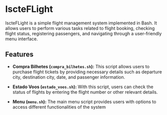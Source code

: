 # IscteFLight

IscteFLight is a simple flight management system implemented in Bash. It allows users to perform various tasks related to flight booking, checking flight status, registering passengers, and navigating through a user-friendly menu interface.

## Features

- **Compra Bilhetes (`compra_bilhetes.sh`):** This script allows users to purchase flight tickets by providing necessary details such as departure city, destination city, date, and passenger information.

- **Estado Voos (`estado_voos.sh`):** With this script, users can check the status of flights by entering the flight number or other relevant details.

- **Menu (`menu.sh`):** The main menu script provides users with options to access different functionalities of the system
